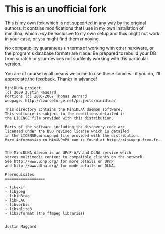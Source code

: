 # This is an unofficial fork
This is my own fork which is not supported in any way by the original
authors. It contains modifications that I use in my own installation of
minidlna, which _may_ be exclusive to my own setup and thus might not
work in your case, or you might find them annoying.

No compatibility guarantees (in terms of working with other hardware, or
the program's database format) are made. Be prepared to rebuild your DB
from scratch or your devices not suddenly working with this particular
version.

You are of course by all means welcome to use these sources : if you do,
I'll appreciate the feedback. Thanks in advance!

```
MiniDLNA project
(c) 2009 Justin Maggard
Portions (c) 2006-2007 Thomas Bernard
webpage: http://sourceforge.net/projects/minidlna/

This directory contains the MiniDLNA daemon software.
This software is subject to the conditions detailed in
the LICENCE file provided with this distribution.

Parts of the software including the discovery code are
licensed under the BSD revised license which is detailed
in the LICENSE.miniupnpd file provided with the distribution.
More information on MiniUPnPd can be found at http://miniupnp.free.fr.


The MiniDLNA daemon is an UPnP-A/V and DLNA service which
serves multimedia content to compatible clients on the network.
See http://www.upnp.org/ for more details on UPnP
and http://www.dlna.org/ for mode details on DLNA.

Prerequisites
==================

- libexif
- libjpeg
- libid3tag
- libFLAC
- libvorbis
- libsqlite3
- libavformat (the ffmpeg libraries)


Justin Maggard
```
